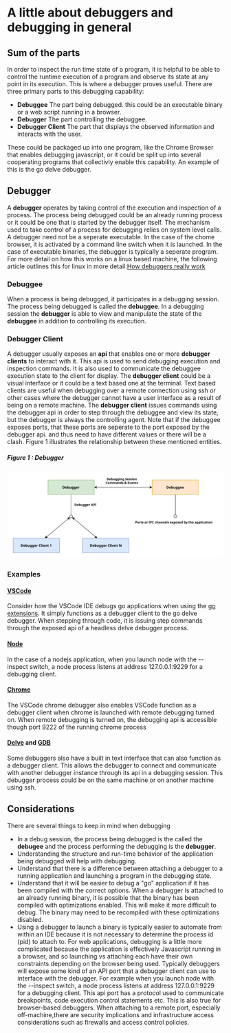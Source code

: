# A little about debuggers and debugging in general

## Sum of the parts

In order to inspect the run time state of a program, it is helpful to be able to control the runtime execution of a program and observe its state at any point in its execution. This is where a debugger proves useful. There are three primary parts to this debugging capability:
  - **Debuggee**
  The part being debugged. this could be an executable binary or a web script running in a browser.
  - **Debugger**
  The part controlling the debuggee.
  - **Debugger Client**
  The part that displays the observed information and interacts with the user.

These could be packaged up into one program, like the Chrome Browser that enables debugging javascript, or it could be split up into several cooperating programs that collectivly enable this capability. An example of this is the go delve debugger.

## Debugger

A **debugger** operates by taking control of the execution and inspection of a process. The process being debugged could be an already running process or it could be one that is started by the debugger itself. The mechanism used to take control of a process for debugging relies on system level calls.
A debugger need not be a seperate executable. In the case of the chome browser, it is activated by a command line switch when it is launched. In the case of executable binaries, the debugger is typically a seperate program.
For more detail on how this works on a linux based machine, the following article outlines this for linux in more detail:[How debuggers really work](https://opensource.com/article/18/1/how-debuggers-really-work)

### Debuggee

When a process is being debugged, it participates in a debugging session. The process being debugged is called the **debuggee**. In a debugging session the **debugger** is able to view and manipulate the state of the **debuggee** in addition to controlling its execution.

### Debugger Client

A debugger usually exposes an **api** that enables one or more **debugger clients** to interact with it. This api is used to send debugging execution and inspection commands. It is also used to communicate the debuggee execution state to the client for display. The **debugger client** could be a visual interface or it could be a text based one at the terminal. Text based clients are useful when debugging over a remote connection using ssh or other cases where the debugger cannot have a user interface as a result of being on a remote machine. The **debugger client** issues commands using the debugger api in order to step through the debuggee and view its state, but the debugger is always the controlling agent. Note that if the debuggee exposes ports, that these ports are seperate to the port exposed by the debugger api. and thus need to have different values or there will be a clash.
Figure 1 illustrates the relationship between these mentioned entities.

##### Figure 1 : Debugger
![Debugger Interactions](images/debugger.svg "Figure 1")

### Examples
#### [VSCode](https://code.visualstudio.com/docs/editor/debugging) 
Consider how the VSCode IDE debugs go applications when using the [go extensions](https://marketplace.visualstudio.com/items?itemName=golang.Go). It simply functions as a debugger client to the go delve debugger. When stepping through code, it is issuing step commands through the exposed api of a headless delve debugger process.
#### [Node](https://nodejs.org/en/docs/guides/debugging-getting-started/)
In the case of a nodejs application, when you launch node with the --inspect switch, a node process listens at address 127.0.0.1:9229 for a debugging client.
#### [Chrome](https://marketplace.visualstudio.com/items?itemName=msjsdiag.debugger-for-chrome)
The VSCode chrome debugger also enables VSCode function as a debugger client when chrome is launched with remote debugging turned on. When remote debugging is turned on, the debugging api is accessible though port 9222 of the running chrome process

#### [Delve](https://github.com/go-delve/delve) and [GDB](https://www.gnu.org/software/gdb/)
Some debuggers also have a built in text interface that can also function as a debugger client. This allows the debugger to connect and communicate with another debugger instance through its api in a debugging session. This debugger process could be on the same machine or on another machine using ssh. 




## Considerations

There are several things to keep in mind when debugging

- In a debug session, the process being debugged is the called the **debugee** and the process performing the debugging is the **debugger**.
- Understanding the structure and run-time behavior of the application being debugged will help with debugging.
- Understand that there is a difference between attaching a debugger to a running application and launching a program in the debugging state. 
- Understand that it will be easier to debug a "go" application if it has been compiled with the correct options. When a debugger is attached to an already running binary, it is possible that the binary has been compiled with optimizations enabled. This will make it more difficult to debug. The binary may need to be recompiled with these optimizations disabled. 
- Using a debugger to launch a binary is typically easier to automate from within an IDE because it is not necessary to determine the process id (pid) to attach to.  For web applications, debugging is a little more complicated because the application is effectively Javascript running in a browser, and so launching vs attaching each have their own constraints depending on the browser being used. Typically debuggers will expose some kind of an API port that a debugger client can use to interface with the debugger. For example when you launch node with the --inspect switch, a node process listens at address 127.0.0.1:9229 for a debugging client. This api port has a protocol used to communicate breakpoints, code execution control statements etc. This is also true for browser-based debuggers. When attaching to a remote port, especially off-machine,there are security implications and infrastructure access considerations such as firewalls and access control policies.





